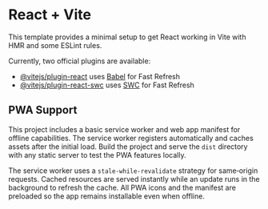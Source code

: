 # React + Vite

This template provides a minimal setup to get React working in Vite with HMR and some ESLint rules.

Currently, two official plugins are available:

- [@vitejs/plugin-react](https://github.com/vitejs/vite-plugin-react/blob/main/packages/plugin-react/README.md) uses [Babel](https://babeljs.io/) for Fast Refresh
- [@vitejs/plugin-react-swc](https://github.com/vitejs/vite-plugin-react-swc) uses [SWC](https://swc.rs/) for Fast Refresh

## PWA Support

This project includes a basic service worker and web app manifest for offline
capabilities. The service worker registers automatically and caches assets after
the initial load. Build the project and serve the `dist` directory with any
static server to test the PWA features locally.

The service worker uses a `stale-while-revalidate` strategy for same‑origin
requests. Cached resources are served instantly while an update runs in the
background to refresh the cache. All PWA icons and the manifest are preloaded so
the app remains installable even when offline.
